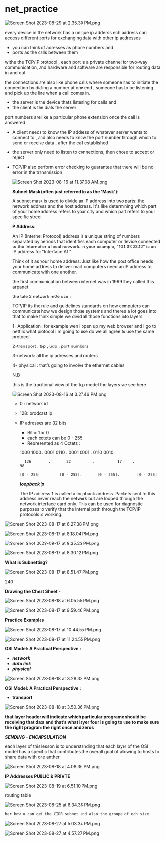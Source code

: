 # net_practice
![Screen Shot 2023-08-29 at 2.35.30 PM.png](https://s3-us-west-2.amazonaws.com/secure.notion-static.com/7c2f2cb7-9bf8-4c33-a678-c73d23eb52ac/Screen_Shot_2023-08-29_at_2.35.30_PM.png)

every device in the network has a unique ip adderss ech address can access different ports for exchanging data with other ip addresses 

- you can think of adresses as phone numbers and
- ports as the calls between them

withe the TCP/IP protocol , each port is a private channel for two-way communication, and hardware and software are responsible for routing data in and out 

the connections are also like phone calls where someone has to initiate the connection by dialing a number at one end , someone has to be listening and pick up the line when a call comes in.

- the server is  the device thats listening for calls and
- the client is the dials the server

port numbers are like a particular phone extension once the call is answered 

- A client needs to know the IP address of whatever server wants to connect to , and also needs to know the port number through which to send or receive data , after the call established
- the server only need to listen to connections, then chose to accept or reject
- TCP/IP also perform error checking to guarantee that there will be no error in the transmission
    
    ![Screen Shot 2023-08-16 at 11.37.08 AM.png](https://s3-us-west-2.amazonaws.com/secure.notion-static.com/bb6df4c4-784a-4f64-b57d-7561ad2d5dca/Screen_Shot_2023-08-16_at_11.37.08_AM.png)
    
    **Subnet Mask (often just referred to as the 'Mask')**:
    
    A subnet mask is used to divide an IP address into two parts: the network address and the host address. It's like determining which part of your home address refers to your city and which part refers to your specific street.
    
    **P Address**:
    
    An IP (Internet Protocol) address is a unique string of numbers separated by periods that identifies each computer or device connected to the Internet or a local network. In your example, "104.97.23.12" is an IP address for "Interface A1."
    
    Think of it as your home address: Just like how the post office needs your home address to deliver mail, computers need an IP address to communicate with one another.
    
    the first communication between internet was in 1969 they called this arpanet
    
    the tale 2 network m0e use :
    
    TCP/IP its the rule and guidelines standards on how computers can communicate how we design those systems and there’s a lot goes into that to make think simple we divid all those functions into layers 
    
    1- Application : for example wen i open up my web browser and i go to netfilx  what protocol i m going to use do we all agree to use the same protocol 
    
    2-transport : tsp , udp , port numbers
    
    3-network: all the ip adresses and routers 
    
    4- physical : that’s going to involve the ethernet cables 
    
    N.B
    
    this is the traditional view of the tcp model the layers we see here 
    
    ![Screen Shot 2023-08-16 at 3.27.46 PM.png](https://s3-us-west-2.amazonaws.com/secure.notion-static.com/186c1a87-7d53-4264-a237-08e95508b94c/Screen_Shot_2023-08-16_at_3.27.46_PM.png)
    
    - 0 : network id
    - 128: brodcast ip
    - IP adresses are 32 bits
        - Bit = 1 or 0
        - each octets can be 0 - 255
        - Represented as 4 Octets :
        
        1000 1000 . 0001 0110 . 0001 0001 . 0110 0010
        
            136        .       22          .          17     .           98
        
          [0 - 255].        [0 - 255].       [0 - 255].        [0 - 255]
        
        ***loopback ip***
        
        The IP address **1**  is called a loopback address. Packets sent to this address never reach the network but are looped through the network interface card only. This can be used for diagnostic purposes to verify that the internal path through the TCP/IP protocols is working.
        

![Screen Shot 2023-08-17 at 6.27.38 PM.png](https://s3-us-west-2.amazonaws.com/secure.notion-static.com/1a68b924-5ba6-4b08-b1cb-8c5e8cfe0e3f/Screen_Shot_2023-08-17_at_6.27.38_PM.png)

![Screen Shot 2023-08-17 at 8.18.04 PM.png](https://s3-us-west-2.amazonaws.com/secure.notion-static.com/26fc4e2c-da9b-426e-bf0e-a0dde8bf98b1/Screen_Shot_2023-08-17_at_8.18.04_PM.png)

![Screen Shot 2023-08-17 at 8.25.23 PM.png](https://s3-us-west-2.amazonaws.com/secure.notion-static.com/eb4ed1d4-984d-4f66-a30d-742ee1cc9c96/Screen_Shot_2023-08-17_at_8.25.23_PM.png)

![Screen Shot 2023-08-17 at 8.30.12 PM.png](https://s3-us-west-2.amazonaws.com/secure.notion-static.com/e161ebb4-d13a-4934-a331-faf03b3b9691/Screen_Shot_2023-08-17_at_8.30.12_PM.png)

****What is Subnetting?****

![Screen Shot 2023-08-17 at 8.51.47 PM.png](https://s3-us-west-2.amazonaws.com/secure.notion-static.com/40aa713c-9044-4eac-be98-516adaa94c3f/Screen_Shot_2023-08-17_at_8.51.47_PM.png)

240

****Drawing the Cheat Sheet -****

![Screen Shot 2023-08-18 at 6.05.55 PM.png](https://s3-us-west-2.amazonaws.com/secure.notion-static.com/7f86548c-011c-4abe-9139-9e5b98f12295/Screen_Shot_2023-08-18_at_6.05.55_PM.png)

![Screen Shot 2023-08-17 at 9.59.46 PM.png](https://s3-us-west-2.amazonaws.com/secure.notion-static.com/1b72b9eb-5ea9-41ff-abed-feb5e6c7f0d4/Screen_Shot_2023-08-17_at_9.59.46_PM.png)

****Practice Examples****

![Screen Shot 2023-08-17 at 10.44.55 PM.png](https://s3-us-west-2.amazonaws.com/secure.notion-static.com/cb7f7f3c-4501-4db2-a8e6-9cb73201f79f/Screen_Shot_2023-08-17_at_10.44.55_PM.png)

![Screen Shot 2023-08-17 at 11.24.55 PM.png](https://s3-us-west-2.amazonaws.com/secure.notion-static.com/1e71242c-9c56-4e15-9ef6-e0b1f859c9ea/Screen_Shot_2023-08-17_at_11.24.55_PM.png)

****OSI Model: A Practical Perspective :****

- ***network***
- ***data link***
- ***physical***

![Screen Shot 2023-08-18 at 3.28.33 PM.png](https://s3-us-west-2.amazonaws.com/secure.notion-static.com/250fb46d-895b-4b6f-9753-98a503601120/Screen_Shot_2023-08-18_at_3.28.33_PM.png)

****OSI Model: A Practical Perspective :****

- **transport**

![Screen Shot 2023-08-18 at 3.50.36 PM.png](https://s3-us-west-2.amazonaws.com/secure.notion-static.com/e0890d64-93a5-4d38-b426-aed61a704240/Screen_Shot_2023-08-18_at_3.50.36_PM.png)

**that layer header will indicate which particular programe should be receiving that data and that’s what layer four is going to use to make sure the right program the right once and zeros**

***SENDING - ENCAPSULATION***

each layer of this lesson is to understanding that each layer of the OSI model has a specific that contributes the overall goal of allowing to hosts to share data with one anther

![Screen Shot 2023-08-18 at 4.08.36 PM.png](https://s3-us-west-2.amazonaws.com/secure.notion-static.com/35362c4b-a444-4645-a6f9-1438d8f98379/Screen_Shot_2023-08-18_at_4.08.36_PM.png)

**IP Addresses PUBLIC & PRIVTE**

![Screen Shot 2023-08-19 at 6.51.10 PM.png](https://s3-us-west-2.amazonaws.com/secure.notion-static.com/7a151a7e-ffff-478f-a67f-aa2ded0f793c/Screen_Shot_2023-08-19_at_6.51.10_PM.png)

routing table

![Screen Shot 2023-08-25 at 6.34.36 PM.png](https://s3-us-west-2.amazonaws.com/secure.notion-static.com/c137d4b3-d87e-4b13-aed3-a0a8ec4d4643/Screen_Shot_2023-08-25_at_6.34.36_PM.png)

```c
her how u can get the CIDR subnet and also the groupe of ech size
```

![Screen Shot 2023-08-27 at 5.03.34 PM.png](https://s3-us-west-2.amazonaws.com/secure.notion-static.com/395c4b07-c6e8-47d8-85b5-1e57a1fafe76/Screen_Shot_2023-08-27_at_5.03.34_PM.png)

![Screen Shot 2023-08-27 at 4.57.27 PM.png](https://s3-us-west-2.amazonaws.com/secure.notion-static.com/f9060c93-376c-4a26-a7af-2ca746f78dfc/Screen_Shot_2023-08-27_at_4.57.27_PM.png)
